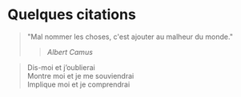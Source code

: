 # Quelques citations

> "Mal nommer les choses, c'est ajouter au malheur du monde."
>> <cite>Albert Camus<cite>
  
  
> Dis-moi et j’oublierai  
> Montre moi et je me souviendrai  
> Implique moi et je comprendrai  

